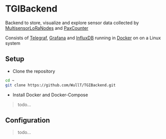# TGIBackend
Backend to store, visualize and explore sensor data collected by [MultisensorLoRaNodes](https://github.com/WullT/MultisensorLoRaNode) and [PaxCounter](https://github.com/WullT/ESP32LoRaMqttPaxCounter)

Consists of [Telegraf](https://www.influxdata.com/time-series-platform/telegraf/), [Grafana](https://grafana.com/) and [InfluxDB](https://www.influxdata.com/products/influxdb/) running in [Docker](https://www.docker.com/) on on a Linux system

## Setup

- Clone the repository
```sh
cd ~
git clone https://github.com/WullT/TGIBackend.git
```

- Install Docker and Docker-Compose

>todo...

## Configuration

>todo...

